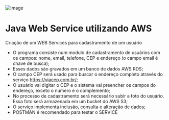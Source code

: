 ![image](https://user-images.githubusercontent.com/82054649/125002745-00b55a00-e02c-11eb-981c-316ff59d14a2.png)


# Java Web Service utilizando AWS
Criação de um WEB Services para cadastramento de um usuário

* O programa consiste num modulo de cadastramento de usuários com os campos: nome, email, telefone, CEP e endereço (o campo email é chave de busca);
* Esses dados são gravados em um banco de dados AWS RDS;
* O campo CEP será usado para buscar o endereço completo através do serviço https://viacep.com.br/;
* O usuário vai digitar o CEP e o sistema vai preencher os campos do endereço, exceto o número e o complemento;
* No processo de cadastramento será necessário subir a foto do usuário. Essa foto será armazenada em um bucket do AWS S3;
* O serviço implementa inclusão, consulta e alteração de dados;
* POSTMAN é recomendado para testar o SERVICE

